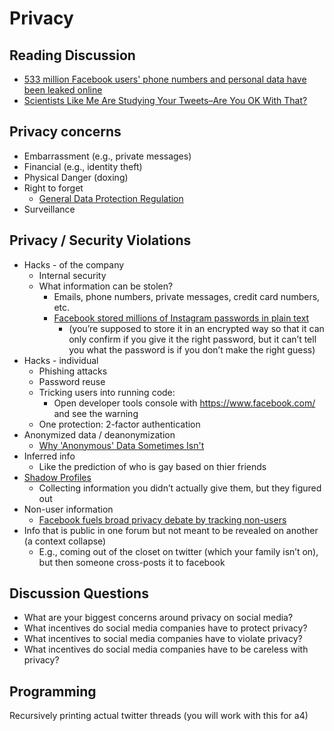 # Privacy
## Reading Discussion
- [533 million Facebook users' phone numbers and personal data have been leaked online](https://www.businessinsider.com/stolen-data-of-533-million-facebook-users-leaked-online-2021-4)
- [Scientists Like Me Are Studying Your Tweets–Are You OK With That?](https://www.howwegettonext.com/scientists-like-me-are-studying-your-tweets-are-you-ok-with-that/)

## Privacy concerns
- Embarrassment (e.g., private messages)
- Financial (e.g., identity theft)
- Physical Danger (doxing)
- Right to forget
  - [General Data Protection Regulation](https://en.wikipedia.org/wiki/General_Data_Protection_Regulation)
- Surveillance

## Privacy / Security Violations
- Hacks - of the company
  - Internal security
  - What information can be stolen?
    - Emails, phone numbers, private messages, credit card numbers, etc.
    - [Facebook stored millions of Instagram passwords in plain text](https://www.theverge.com/2019/4/18/18485599/facebook-instagram-passwords-plain-text-millions-users)
      - (you’re supposed to store it in an encrypted way so that it can only confirm if you give it the right password, but it can’t tell you what the password is if you don’t make the right guess)
- Hacks - individual
  - Phishing attacks
  - Password reuse
  - Tricking users into running code:
    - Open developer tools console with https://www.facebook.com/ and see the warning
  - One protection: 2-factor authentication
- Anonymized data / deanonymization
  - [Why 'Anonymous' Data Sometimes Isn't](https://www.wired.com/2007/12/why-anonymous-data-sometimes-isnt/)
- Inferred info
  - Like the prediction of who is gay based on thier friends
- [Shadow Profiles](https://en.wikipedia.org/wiki/Shadow_profile)
  - Collecting information you didn’t actually give them, but they figured out
- Non-user information
  - [Facebook fuels broad privacy debate by tracking non-users](https://www.reuters.com/article/us-facebook-privacy-tracking/facebook-fuels-broad-privacy-debate-by-tracking-non-users-idUSKBN1HM0DR)
- Info that is public in one forum but not meant to be revealed on another (a context collapse)
  - E.g., coming out of the closet on twitter (which your family isn’t on), but then someone cross-posts it to facebook

## Discussion Questions
- What are your biggest concerns around privacy on social media?
- What incentives do social media companies have to protect privacy?
- What incentives to social media companies have to violate privacy?
- What incentives do social media companies have to be careless with privacy?

## Programming
Recursively printing actual twitter threads
(you will work with this for a4)
